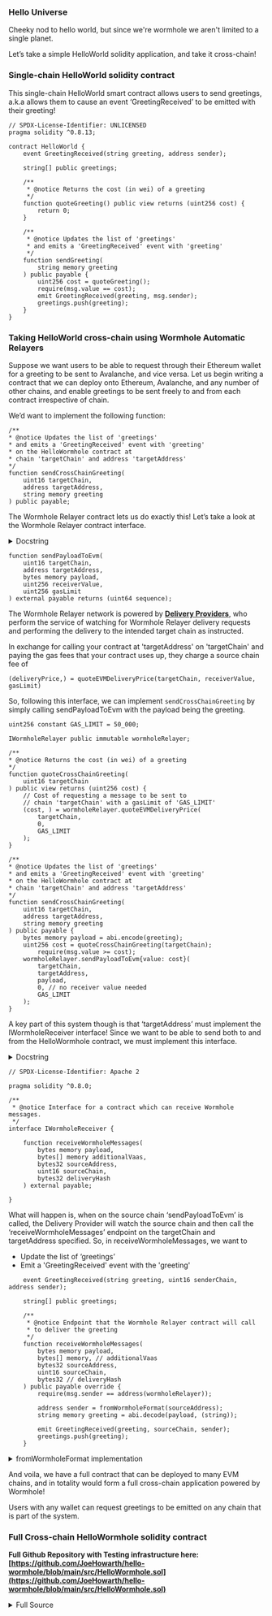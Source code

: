 ### Hello Universe

Cheeky nod to hello world, but since we're wormhole we aren't limited to a single planet.

<!-- 
[Next steps for this guide: Discuss how to get this cross-chain application deployed onto testnet, and how to run tests locally]

[Another next step for this guide: Have a section at the end about ‘what if I don’t know how much gas my contract will take’ where we talk about refunds and link to an example that uses refunds]
-->

Let’s take a simple HelloWorld solidity application, and take it cross-chain!

### Single-chain HelloWorld solidity contract

This single-chain HelloWorld smart contract allows users to send greetings, a.k.a allows them to cause an event ‘GreetingReceived’ to be emitted with their greeting!

```solidity
// SPDX-License-Identifier: UNLICENSED
pragma solidity ^0.8.13;

contract HelloWorld {
    event GreetingReceived(string greeting, address sender);

    string[] public greetings;
		
    /**
     * @notice Returns the cost (in wei) of a greeting
     */
    function quoteGreeting() public view returns (uint256 cost) {
        return 0;
    }
	
    /**
     * @notice Updates the list of 'greetings'
     * and emits a 'GreetingReceived' event with 'greeting'
     */
    function sendGreeting(
        string memory greeting
    ) public payable {
        uint256 cost = quoteGreeting();
        require(msg.value == cost);
        emit GreetingReceived(greeting, msg.sender);
        greetings.push(greeting);
    }
}
```

### Taking HelloWorld cross-chain using Wormhole Automatic Relayers

Suppose we want users to be able to request through their Ethereum wallet for a greeting to be sent to Avalanche, and vice versa. Let us begin writing a contract that we can deploy onto Ethereum, Avalanche, and any number of other chains, and enable greetings to be sent freely to and from each contract irrespective of chain. 

We’d want to implement the following function: 

```solidity
/**
* @notice Updates the list of 'greetings' 
* and emits a 'GreetingReceived' event with 'greeting'
* on the HelloWormhole contract at 
* chain 'targetChain' and address 'targetAddress'
*/
function sendCrossChainGreeting(
    uint16 targetChain,
    address targetAddress,
    string memory greeting
) public payable;
```

The Wormhole Relayer contract lets us do exactly this! Let’s take a look at the Wormhole Relayer contract interface.

<details>
<summary>Docstring</summary>

```solidity
/**
* @notice Publishes an instruction for the default delivery provider
* to relay a payload to the address `targetAddress` on chain `targetChain` 
* with gas limit `gasLimit` and `msg.value` equal to `receiverValue`
* 
* `targetAddress` must implement the IWormholeReceiver interface
* 
* This function must be called with `msg.value` equal to `quoteEVMDeliveryPrice(targetChain, receiverValue, gasLimit)`
* 
* Any refunds (from leftover gas) will be paid to the delivery provider. In order to receive the refunds, use the `sendPayloadToEvm` function 
* with `refundChain` and `refundAddress` as parameters
* 
* @param targetChain in Wormhole Chain ID format
* @param targetAddress address to call on targetChain (that implements IWormholeReceiver) 
* @param payload arbitrary bytes to pass in as parameter in call to `targetAddress`
* @param receiverValue msg.value that delivery provider should pass in for call to `targetAddress` (in targetChain currency units)
* @param gasLimit gas limit with which to call `targetAddress`.
* @return sequence sequence number of published VAA containing delivery instructions
*/
```

</details>

```solidity
function sendPayloadToEvm(
    uint16 targetChain,
    address targetAddress,
    bytes memory payload,
    uint256 receiverValue,
    uint256 gasLimit
) external payable returns (uint64 sequence);
```

The Wormhole Relayer network is powered by [**Delivery Providers**](../../../reference/glossary.md#delivery-provider), who perform the service of watching for Wormhole Relayer delivery requests and performing the delivery to the intended target chain as instructed. 

In exchange for calling your contract at 'targetAddress' on 'targetChain' and paying the gas fees that your contract uses up, they charge a source chain fee of 

`(deliveryPrice,) = quoteEVMDeliveryPrice(targetChain, receiverValue, gasLimit)`

So, following this interface, we can implement `sendCrossChainGreeting` by simply calling sendPayloadToEvm with the payload being the greeting.

```solidity
uint256 constant GAS_LIMIT = 50_000;

IWormholeRelayer public immutable wormholeRelayer;

/**
* @notice Returns the cost (in wei) of a greeting
*/
function quoteCrossChainGreeting(
    uint16 targetChain
) public view returns (uint256 cost) {
    // Cost of requesting a message to be sent to
    // chain 'targetChain' with a gasLimit of 'GAS_LIMIT'
    (cost, ) = wormholeRelayer.quoteEVMDeliveryPrice(
        targetChain,
        0,
        GAS_LIMIT
    );
}

/**
* @notice Updates the list of 'greetings' 
* and emits a 'GreetingReceived' event with 'greeting'
* on the HelloWormhole contract at 
* chain 'targetChain' and address 'targetAddress'
*/
function sendCrossChainGreeting(
    uint16 targetChain,
    address targetAddress,
    string memory greeting
) public payable {
    bytes memory payload = abi.encode(greeting);
    uint256 cost = quoteCrossChainGreeting(targetChain);
        require(msg.value >= cost);
    wormholeRelayer.sendPayloadToEvm{value: cost}(
        targetChain,
        targetAddress,
        payload,
        0, // no receiver value needed
        GAS_LIMIT
    );
}
```

A key part of this system though is that ‘targetAddress’ must implement the IWormholeReceiver interface! Since we want to be able to send both to and from the HelloWormhole contract, we must implement this interface. 

<details>
<summary>Docstring</summary>

```solidity
/**
* @notice When a `send` is performed with this contract as the target, this function will be
*     invoked by the WormholeRelayer contract
*
* NOTE: This function should be restricted such that only the Wormhole Relayer contract can call it.
*
* We also recommend that this function:
*   - Stores all received `deliveryHash`s in a mapping `(bytes32 => bool)`, and
*       on every call, checks that deliveryHash has not already been stored in the
*       map (This is to prevent other users maliciously trying to relay the same message)
*   - Checks that `sourceChain` and `sourceAddress` are indeed who
*       you expect to have requested the calling of `send` or `forward` on the source chain
*
* The invocation of this function corresponding to the `send` request will have msg.value equal
*   to the receiverValue specified in the send request.
*
* If the invocation of this function reverts or exceeds the gas limit 
*   specified by the send requester, this delivery will result in a `ReceiverFailure`.
*
* @param payload - an arbitrary message which was included in the delivery by the
*     requester.
* @param additionalVaas - Additional VAAs which were requested to be included in this delivery.
*   They are guaranteed to all be included and in the same order as was specified in the
*     delivery request.
* @param sourceAddress - the (wormhole format) address on the sending chain which requested
*     this delivery.
* @param sourceChain - the wormhole chain ID where this delivery was requested.
* @param deliveryHash - the VAA hash of the deliveryVAA.
*
* NOTE: These signedVaas are NOT verified by the Wormhole core contract prior to being provided
*     to this call. Always make sure `parseAndVerify()` is called on the Wormhole core contract
*     before trusting the content of a raw VAA, otherwise the VAA may be invalid or malicious.
*/
```
</details>
    

```solidity
// SPDX-License-Identifier: Apache 2

pragma solidity ^0.8.0;

/**
 * @notice Interface for a contract which can receive Wormhole messages.
 */
interface IWormholeReceiver {
    
    function receiveWormholeMessages(
        bytes memory payload,
        bytes[] memory additionalVaas,
        bytes32 sourceAddress,
        uint16 sourceChain,
        bytes32 deliveryHash
    ) external payable;

}
```

What will happen is, when on the source chain ‘sendPayloadToEvm’ is called, the  Delivery Provider will watch the source chain and then call the ‘receiveWormholeMessages’ endpoint on the targetChain and targetAddress specified. So, in receiveWormholeMessages, we want to 

- Update the list of ‘greetings’
- Emit a 'GreetingReceived' event with the 'greeting'

```solidity
    event GreetingReceived(string greeting, uint16 senderChain, address sender);

    string[] public greetings;

    /**
     * @notice Endpoint that the Wormhole Relayer contract will call
     * to deliver the greeting
     */
    function receiveWormholeMessages(
        bytes memory payload,
        bytes[] memory, // additionalVaas
        bytes32 sourceAddress,
        uint16 sourceChain,
        bytes32 // deliveryHash
    ) public payable override {
        require(msg.sender == address(wormholeRelayer));

        address sender = fromWormholeFormat(sourceAddress);
        string memory greeting = abi.decode(payload, (string));

        emit GreetingReceived(greeting, sourceChain, sender);
        greetings.push(greeting);
	}
```

<details>
<summary>fromWormholeFormat implementation</summary>
    
```solidity
// Helper to convert 32-byte Wormhole formatted address to a standard EVM address
function fromWormholeFormat(bytes32 whFormatAddress) pure returns (address) {
    if (uint256(whFormatAddress) >> 160 != 0)
        revert NotAnEvmAddress(whFormatAddress);
    return address(uint160(uint256(whFormatAddress)));
}
```
</details>
    

And voila, we have a full contract that can be deployed to many EVM chains, and in totality would form a full cross-chain application powered by Wormhole!

Users with any wallet can request greetings to be emitted on any chain that is part of the system. 

### Full Cross-chain HelloWormhole solidity contract

**Full Github Repository with Testing infrastructure here: [https://github.com/JoeHowarth/hello-wormhole/blob/main/src/HelloWormhole.sol](https://github.com/JoeHowarth/hello-wormhole/blob/main/src/HelloWormhole.sol)**

<details>
<summary>Full Source</summary>

```solidity
// SPDX-License-Identifier: UNLICENSED
pragma solidity ^0.8.13;

import "./interfaces/IWormholeRelayer.sol";
import "./interfaces/IWormholeReceiver.sol";

contract HelloWormhole is IWormholeReceiver {
    event GreetingReceived(string greeting, uint16 senderChain, address sender);

    uint256 constant GAS_LIMIT = 50_000;
    
    IWormholeRelayer public immutable wormholeRelayer;

    string[] public greetings;

    constructor(address _wormholeRelayer) {
        wormholeRelayer = IWormholeRelayer(_wormholeRelayer);
    }

    /**
     * @notice Returns the cost (in wei) of a greeting
     */
    function quoteCrossChainGreeting(
        uint16 targetChain
    ) public view returns (uint256 cost) {
        // Cost of requesting a message to be sent to
        // chain 'targetChain' with a gasLimit of 'GAS_LIMIT'
        (cost, ) = wormholeRelayer.quoteEVMDeliveryPrice(
            targetChain,
            0,
            GAS_LIMIT
        );
    }

    /**
     * @notice Updates the list of 'greetings' 
     * and emits a 'GreetingReceived' event with 'greeting'
     * on the HelloWormhole contract at 
     * chain 'targetChain' and address 'targetAddress'
     */
    function sendCrossChainGreeting(
        uint16 targetChain,
        address targetAddress,
        string memory greeting
    ) public payable {
        bytes memory payload = abi.encode(greeting);
        uint256 cost = quoteCrossChainGreeting(targetChain);
	    require(msg.value >= cost);
        wormholeRelayer.sendPayloadToEvm{value: cost}(
            targetChain,
            targetAddress,
            payload,
            0, // no receiver value needed
            GAS_LIMIT
        );
    }

    /**
     * @notice Endpoint that the Wormhole Relayer contract will call
     * to deliver the greeting
     */
    function receiveWormholeMessages(
        bytes memory payload,
        bytes[] memory, // additionalVaas
        bytes32 sourceAddress,
        uint16 sourceChain,
        bytes32 // deliveryHash
    ) public payable override {
        require(msg.sender == address(wormholeRelayer));

        address sender = fromWormholeFormat(sourceAddress);
        string memory greeting = abi.decode(payload, (string));

        emit GreetingReceived(greeting, sourceChain, sender);
        greetings.push(greeting);
    }
}

function fromWormholeFormat(bytes32 whFormatAddress) pure returns (address) {
    if (uint256(whFormatAddress) >> 160 != 0)
        revert NotAnEvmAddress(whFormatAddress);
    return address(uint160(uint256(whFormatAddress)));
}
```

</details>